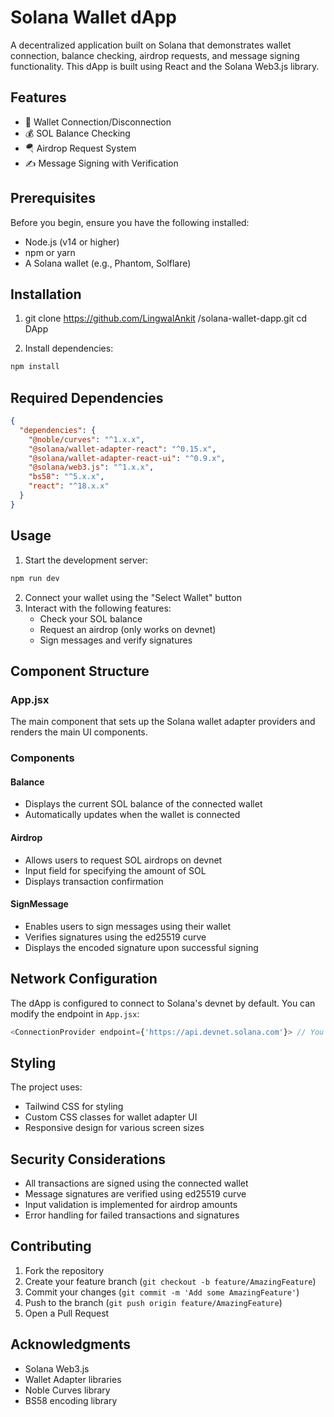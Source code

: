 # Solana Wallet dApp

A decentralized application built on Solana that demonstrates wallet connection, balance checking, airdrop requests, and message signing functionality. This dApp is built using React and the Solana Web3.js library.

## Features

- 🔗 Wallet Connection/Disconnection
- 💰 SOL Balance Checking
- 🪂 Airdrop Request System
- ✍️ Message Signing with Verification

## Prerequisites

Before you begin, ensure you have the following installed:
- Node.js (v14 or higher)
- npm or yarn
- A Solana wallet (e.g., Phantom, Solflare)

## Installation

1. git clone https://github.com/LingwalAnkit
/solana-wallet-dapp.git
cd DApp

2. Install dependencies:
```bash
npm install
```

## Required Dependencies

```json
{
  "dependencies": {
    "@noble/curves": "^1.x.x",
    "@solana/wallet-adapter-react": "^0.15.x",
    "@solana/wallet-adapter-react-ui": "^0.9.x",
    "@solana/web3.js": "^1.x.x",
    "bs58": "^5.x.x",
    "react": "^18.x.x"
  }
}
```

## Usage

1. Start the development server:
```bash
npm run dev
```

2. Connect your wallet using the "Select Wallet" button
3. Interact with the following features:
   - Check your SOL balance
   - Request an airdrop (only works on devnet)
   - Sign messages and verify signatures

## Component Structure

### App.jsx
The main component that sets up the Solana wallet adapter providers and renders the main UI components.

### Components

#### Balance
- Displays the current SOL balance of the connected wallet
- Automatically updates when the wallet is connected

#### Airdrop
- Allows users to request SOL airdrops on devnet
- Input field for specifying the amount of SOL
- Displays transaction confirmation

#### SignMessage
- Enables users to sign messages using their wallet
- Verifies signatures using the ed25519 curve
- Displays the encoded signature upon successful signing

## Network Configuration

The dApp is configured to connect to Solana's devnet by default. You can modify the endpoint in `App.jsx`:

```javascript
<ConnectionProvider endpoint={'https://api.devnet.solana.com'}> // You can also use your own RPC URL from Alchemy 
```

## Styling

The project uses:
- Tailwind CSS for styling
- Custom CSS classes for wallet adapter UI
- Responsive design for various screen sizes

## Security Considerations

- All transactions are signed using the connected wallet
- Message signatures are verified using ed25519 curve
- Input validation is implemented for airdrop amounts
- Error handling for failed transactions and signatures

## Contributing

1. Fork the repository
2. Create your feature branch (`git checkout -b feature/AmazingFeature`)
3. Commit your changes (`git commit -m 'Add some AmazingFeature'`)
4. Push to the branch (`git push origin feature/AmazingFeature`)
5. Open a Pull Request


## Acknowledgments

- Solana Web3.js
- Wallet Adapter libraries
- Noble Curves library
- BS58 encoding library
